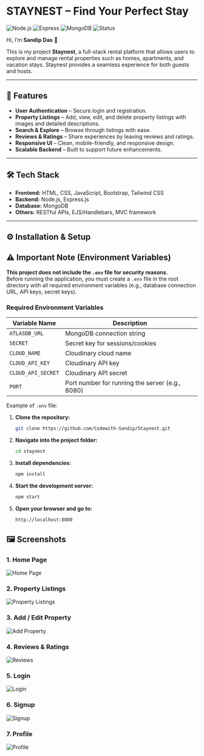 # STAYNEST – Find Your Perfect Stay

![Node.js](https://img.shields.io/badge/Node.js-18+-green?logo=node.js)
![Express](https://img.shields.io/badge/Express.js-Backend-lightgrey?logo=express)
![MongoDB](https://img.shields.io/badge/MongoDB-Database-brightgreen?logo=mongodb)
![Status](https://img.shields.io/badge/Status-Active-success)

Hi, I’m **Sandip Das** 👋  

This is my project **Staynest**, a full-stack rental platform that allows users to explore and manage rental properties such as homes, apartments, and vacation stays. Staynest provides a seamless experience for both guests and hosts.

---

## 🚀 Features

- **User Authentication** – Secure login and registration.
- **Property Listings** – Add, view, edit, and delete property listings with images and detailed descriptions.
- **Search & Explore** – Browse through listings with ease.
- **Reviews & Ratings** – Share experiences by leaving reviews and ratings.
- **Responsive UI** – Clean, mobile-friendly, and responsive design.
- **Scalable Backend** – Built to support future enhancements.

---

## 🛠 Tech Stack

- **Frontend:** HTML, CSS, JavaScript, Bootstrap, Tailwind CSS
- **Backend:** Node.js, Express.js
- **Database:** MongoDB
- **Others:** RESTful APIs, EJS/Handlebars, MVC framework

---

## ⚙️ Installation & Setup

## ⚠️ Important Note (Environment Variables)

**This project does not include the `.env` file for security reasons.**  
Before running the application, you must create a `.env` file in the root directory with all required environment variables (e.g., database connection URL, API keys, secret keys).

### Required Environment Variables

| Variable Name               | Description                              |
|-----------------------------|------------------------------------------|
| `ATLASDB_URL`               | MongoDB connection string               |
| `SECRET`                    | Secret key for sessions/cookies         |
| `CLOUD_NAME`                | Cloudinary cloud name                   |
| `CLOUD_API_KEY`             | Cloudinary API key                      |
| `CLOUD_API_SECRET`          | Cloudinary API secret                   |
| `PORT`                      | Port number for running the server (e.g., 8080) |

Example of `.env` file:


1. **Clone the repository:**
   ```bash
   git clone https://github.com/Codewith-Sandip/Staynest.git

2. **Navigate into the project folder:**
   ```bash
   cd staynest

3. **Install dependencies:**
   ```bash
   npm install

4. **Start the development server:**
   ```bash
   npm start
5. **Open your browser and go to:**
   ```bash
   http://localhost:8080

## 🖼 Screenshots

### 1. Home Page
![Home Page](./screenshots/home.png)

### 2. Property Listings
![Property Listings](./screenshots/listings.png)

### 3. Add / Edit Property
![Add Property](./screenshots/add-property.png)

### 4. Reviews & Ratings
![Reviews](./screenshots/reviews.png)

### 5. Login
![Login](./screenshots/login.png)
   
### 6. Signup
![Signup](./screenshots/signup.png)

### 7. Profile
![Profile](./screenshots/profile.png)
